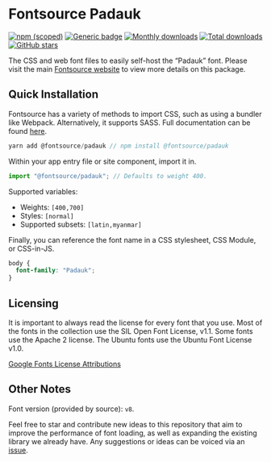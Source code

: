# Fontsource Padauk

[![npm (scoped)](https://img.shields.io/npm/v/@fontsource/padauk?color=brightgreen)](https://www.npmjs.com/package/@fontsource/padauk) [![Generic badge](https://img.shields.io/badge/fontsource-passing-brightgreen)](https://github.com/fontsource/fontsource) [![Monthly downloads](https://badgen.net/npm/dm/@fontsource/padauk)](https://github.com/fontsource/fontsource) [![Total downloads](https://badgen.net/npm/dt/@fontsource/padauk)](https://github.com/fontsource/fontsource) [![GitHub stars](https://img.shields.io/github/stars/fontsource/fontsource.svg?style=social&label=Star)](https://github.com/fontsource/fontsource/stargazers)

The CSS and web font files to easily self-host the “Padauk” font. Please visit the main [Fontsource website](https://fontsource.org/fonts/padauk) to view more details on this package.

## Quick Installation

Fontsource has a variety of methods to import CSS, such as using a bundler like Webpack. Alternatively, it supports SASS. Full documentation can be found [here](https://fontsource.org/docs/introduction).

```javascript
yarn add @fontsource/padauk // npm install @fontsource/padauk
```

Within your app entry file or site component, import it in.

```javascript
import "@fontsource/padauk"; // Defaults to weight 400.
```

Supported variables:

- Weights: `[400,700]`
- Styles: `[normal]`
- Supported subsets: `[latin,myanmar]`

Finally, you can reference the font name in a CSS stylesheet, CSS Module, or CSS-in-JS.

```css
body {
  font-family: "Padauk";
}
```

## Licensing

It is important to always read the license for every font that you use.
Most of the fonts in the collection use the SIL Open Font License, v1.1. Some fonts use the Apache 2 license. The Ubuntu fonts use the Ubuntu Font License v1.0.

[Google Fonts License Attributions](https://fonts.google.com/attribution)

## Other Notes

Font version (provided by source): `v8`.

Feel free to star and contribute new ideas to this repository that aim to improve the performance of font loading, as well as expanding the existing library we already have. Any suggestions or ideas can be voiced via an [issue](https://github.com/fontsource/fontsource/issues).

